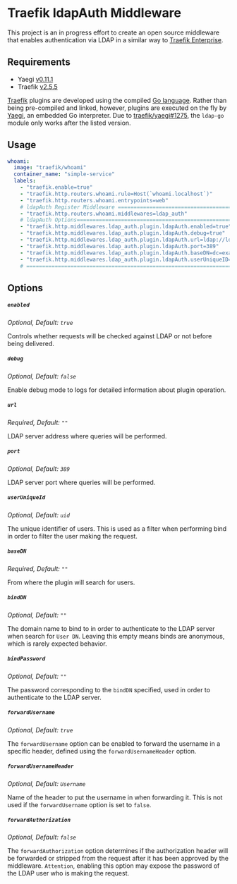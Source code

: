 # Traefik ldapAuth Middleware

This project is an in progress effort to create an open source middleware that enables authentication via LDAP in a similar way to [Traefik Enterprise](https://doc.traefik.io/traefik-enterprise/middlewares/ldap/).

## Requirements

- Yaegi [v0.11.1](https://github.com/traefik/yaegi/releases/tag/v0.11.1)
- Traefik [v2.5.5](https://github.com/traefik/traefik/releases/tag/v2.5.5)

[Traefik](https://traefik.io) plugins are developed using the compiled [Go language](https://golang.org). Rather than being pre-compiled and linked, however, plugins are executed on the fly by [Yaegi](https://github.com/traefik/yaegi), an embedded Go interpreter. Due to [traefik/yaegi#1275](https://github.com/traefik/yaegi/issues/1275), the `ldap-go` module only works after the listed version.

## Usage

```yml
whoami:
  image: "traefik/whoami"
  container_name: "simple-service"
  labels:
    - "traefik.enable=true"
    - "traefik.http.routers.whoami.rule=Host(`whoami.localhost`)"
    - "traefik.http.routers.whoami.entrypoints=web"
    # ldapAuth Register Middleware =======================================================
    - "traefik.http.routers.whoami.middlewares=ldap_auth"                                #
    # ldapAuth Options====================================================================
    - "traefik.http.middlewares.ldap_auth.plugin.ldapAuth.enabled=true"                  #
    - "traefik.http.middlewares.ldap_auth.plugin.ldapAuth.debug=true"                    #
    - "traefik.http.middlewares.ldap_auth.plugin.ldapAuth.url=ldap://ldap.forumsys.com"  #
    - "traefik.http.middlewares.ldap_auth.plugin.ldapAuth.port=389"                      #
    - "traefik.http.middlewares.ldap_auth.plugin.ldapAuth.baseDN=dc=example,dc=com"      #
    - "traefik.http.middlewares.ldap_auth.plugin.ldapAuth.userUniqueID=uid"              #
    # ====================================================================================
```

## Options

##### `enabled`
*Optional, Default: `true`*

Controls whether requests will be checked against LDAP or not before being delivered.

##### `debug`
*Optional, Default: `false`*

Enable debug mode to logs for detailed information about plugin operation.

##### `url`
*Required, Default: `""`*

LDAP server address where queries will be performed.

##### `port`
*Optional, Default: `389`*

LDAP server port where queries will be performed.

##### `userUniqueId`
*Optional, Default: `uid`*

The unique identifier of users. This is used as a filter when performing bind in order to filter the user making the request.

##### `baseDN`
*Required, Default: `""`*

From where the plugin will search for users.

##### `bindDN`
*Optional, Default: `""`*

The domain name to bind to in order to authenticate to the LDAP server when search for `User DN`. Leaving this empty means binds are anonymous, which is rarely expected behavior.

##### `bindPassword`
*Optional, Default: `""`*

The password corresponding to the `bindDN` specified, used in order to authenticate to the LDAP server.

##### `forwardUsername`
*Optional, Default: `true`*

The `forwardUsername` option can be enabled to forward the username in a specific header, defined using the `forwardUsernameHeader` option.

##### `forwardUsernameHeader`
*Optional, Default: `Username`*

Name of the header to put the username in when forwarding it. This is not used if the `forwardUsername` option is set to `false`.

##### `forwardAuthorization`
*Optional, Default: `false`*

The `forwardAuthorization` option determines if the authorization header will be forwarded or stripped from the request after it has been approved by the middleware. `Attention`, enabling this option may expose the password of the LDAP user who is making the request.
